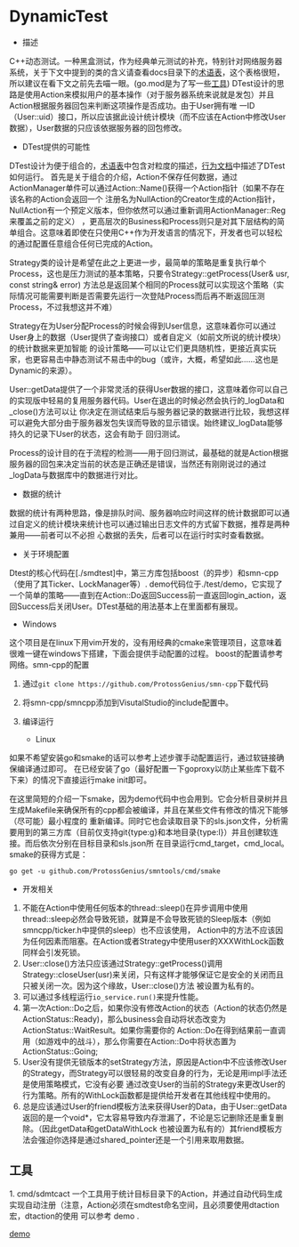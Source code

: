 # DynamicTest

* 描述

C++动态测试。一种黑盒测试，作为经典单元测试的补充，特别针对网络服务器系统，关于下文中提到的类的含义请查看docs目录下的[术语表](./docs/Glossary.md)，这个表格很短，
所以建议在看下文之前先去喵一眼。(go.mod是为了写一些[工具](#about_tools))
DTest设计的思路是使用Action来模拟用户的基本操作（对于服务器系统来说就是发包）并且Action根据服务器回包来判断这项操作是否成功。由于User拥有唯
一ID（User::uid）接口，所以应该据此设计统计模块（而不应该在Action中修改User数据），User数据的只应该依据服务器的回包修改。

* DTest提供的可能性

DTest设计为便于组合的，[术语表](./docs/Glossary.md)中包含对粒度的描述，[行为文档](./docs/DynamicTestDo.md)中描述了DTest如何运行。
首先是关于组合的介绍，Action不保存任何数据，通过ActionManager单件可以通过Action::Name()获得一个Action指针（如果不存在该名称的Action会返回一个
注册名为NullAction的Creator生成的Action指针，NullAction有一个预定义版本，但你依然可以通过重新调用ActionManager::Reg来覆盖之前的定义）
，更高层次的Business和Process则只是对其下层结构的简单组合。这意味着即使在只使用C++作为开发语言的情况下，开发者也可以轻松的通过配置任意组合任何已完成的Action。

Strategy类的设计是希望在此之上更进一步，最简单的策略是重复执行单个Process，这也是压力测试的基本策略，只要令Strategy::getProcess(User& usr, const string& error)
方法总是返回某个相同的Process就可以实现这个策略（实际情况可能需要判断是否需要先运行一次登陆Process而后再不断返回压测Process，不过我想这并不难）

Strategy在为User分配Process的时候会得到User信息，这意味着你可以通过User身上的数据（User提供了查询接口）或者自定义（如前文所说的统计模块）的统计数据来更加智能
的设计策略——可以让它们更具随机性，更接近真实玩家，也更容易击中静态测试不易击中的bug（或许，大概，希望如此……这也是Dynamic的来源）。

User::getData提供了一个非常灵活的获得User数据的接口，这意味着你可以自己的实现版中轻易的复用服务器代码。User在退出的时候必然会执行的\_logData和\_close()方法可以让
你决定在测试结束后与服务器记录的数据进行比较，我想这样可以避免大部分由于服务器发包失误而导致的显示错误。始终建议\_logData能够持久的记录下User的状态，这会有助于
回归测试。

Process的设计目的在于流程的检测——用于回归测试，最基础的就是Action根据服务器的回包来决定当前的状态是正确还是错误，当然还有刚刚说过的通过\_logData与数据库中的数据进行对比。

* 数据的统计

数据的统计有两种思路，像是排队时间、服务器响应时间这样的统计数据即可以通过自定义的统计模块来统计也可以通过输出日志文件的方式留下数据，推荐是两种兼用——前者可以不必担
心数据的丢失，后者可以在运行时实时查看数据。

* 关于环境配置

Dtest的核心代码在[./smdtest]中，第三方库包括boost（的异步）和smn-cpp（使用了其Ticker、LockManager等）.
demo代码位于./test/demo，它实现了一个简单的策略——直到在Action::Do返回Success前一直返回login\_action，返回Success后关闭User。DTest基础的用法基本上在里面都有展现。

   * Windows

这个项目是在linux下用vim开发的，没有用经典的cmake来管理项目，这意味着很难一键在windows下搭建，下面会提供手动配置的过程。
boost的配置请参考网络。smn-cpp的配置
1. 通过`git clone https://github.com/ProtossGenius/smn-cpp`下载代码
2. 将smn-cpp/smncpp添加到VisutalStudio的include配置中。
3. 编译运行

   * Linux

如果不希望安装go和smake的话可以参考上述步骤手动配置运行，通过软链接确保编译通过即可。
在已经安装了go（最好配置一下goproxy以防止某些库下载不下来）的情况下直接运行make init即可。

在这里简短的介绍一下smake，因为demo代码中也会用到。它会分析目录树并且生成Makefile来确保所有的cpp都会被编译，并且在某些文件有修改的情况下能够（尽可能）最小程度的
重新编译。同时它也会读取目录下的sls.json文件，分析需要用到的第三方库（目前仅支持git{type:g}和本地目录{type:l}）并且创建软连接。而后依次分别在目标目录和sls.json所
在目录运行cmd\_target，cmd\_local。smake的获得方式是：
```
go get -u github.com/ProtossGenius/smntools/cmd/smake
```
* 开发相关
1. 不能在Action中使用任何版本的thread::sleep()在异步调用中使用thread::sleep必然会导致死锁，就算是不会导致死锁的Sleep版本（例如smncpp/ticker.h中提供的sleep）也不应该使用，
Action中的方法不应该因为任何因素而阻塞。在Action或者Strategy中使用user的XXXWithLock函数同样会引发死锁。
2. User::close()方法只应该通过Strategy::getProcess()调用Strategy::closeUser(usr)来关闭，只有这样才能够保证它是安全的关闭而且只被关闭一次。因为这个缘故，User::close()方法
被设置为私有的。
3. 可以通过多线程运行`io_service.run()`来提升性能。
4. 第一次Action::Do之后，如果你没有修改Action的状态（Action的状态仍然是ActionStatus::Ready)，那么business会自动将状态改变为ActionStatus::WaitResult。如果你需要你的
Action::Do在得到结果前一直调用（如游戏中的战斗），那么你需要在Action::Do中将状态置为ActionStatus::Going;
5. User没有提供无锁版本的setStrategy方法，原因是Action中不应该修改User的Strategy，而Strategy可以很轻易的改变自身的行为，无论是用impl手法还是使用策略模式，它没有必要
通过改变User的当前的Strategy来更改User的行为策略。所有的WithLock函数都是提供给开发者在其他线程中使用的。
6. 总是应该通过User的friend模板方法来获得User的Data，由于User::getData返回的是一个void\*，它太容易导致内存泄漏了，不论是忘记删除还是重复删除。（因此getData和getDataWithLock
也被设置为私有的）其friend模板方法会强迫你选择是通过shared\_pointer还是一个引用来取用数据。

<h2 id="about_tools"> 工具</h2>
1. cmd/sdmtcact 
一个工具用于统计目标目录下的Action，并通过自动代码生成实现自动注册（注意，Action必须在smdtest命名空间，且必须要使用dtaction宏，dtaction的使用
可以参考 demo .

[demo](./test/demo/README.md)
